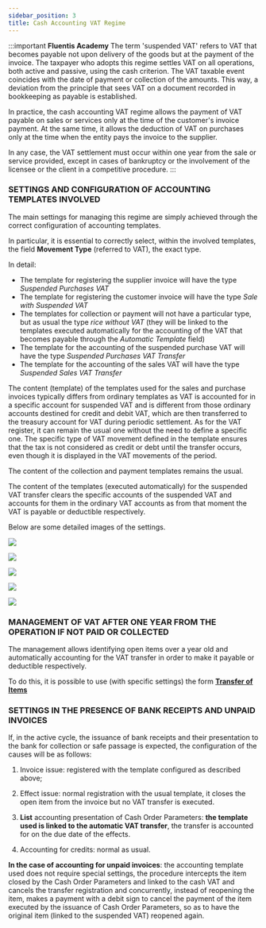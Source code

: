 ```yaml
---
sidebar_position: 3
title: Cash Accounting VAT Regime
---
```


:::important **Fluentis Academy** 
The term 'suspended VAT' refers to VAT that becomes payable not upon delivery of the goods but at the payment of the invoice. The taxpayer who adopts this regime settles VAT on all operations, both active and passive, using the cash criterion. The VAT taxable event coincides with the date of payment or collection of the amounts. 
This way, a deviation from the principle that sees VAT on a document recorded in bookkeeping as payable is established.



In practice, the cash accounting VAT regime allows the payment of VAT payable on sales or services only at the time of the customer's invoice payment. 
At the same time, it allows the deduction of VAT on purchases only at the time when the entity pays the invoice to the supplier. 

In any case, the VAT settlement must occur within one year from the sale or service provided, except in cases of bankruptcy or the involvement of the licensee or the client in a competitive procedure.
:::

### SETTINGS AND CONFIGURATION OF ACCOUNTING TEMPLATES INVOLVED

The main settings for managing this regime are simply achieved through the correct configuration of accounting templates.

In particular, it is essential to correctly select, within the involved templates, the field **Movement Type** (referred to VAT), the exact type.

In detail:

- The template for registering the supplier invoice will have the type *Suspended Purchases VAT*
- The template for registering the customer invoice will have the type *Sale with Suspended VAT*
- The templates for collection or payment will not have a particular type, but as usual the type *rice without VAT* (they will be linked to the templates executed automatically for the accounting of the VAT that becomes payable through the *Automatic Template* field)
- The template for the accounting of the suspended purchase VAT will have the type *Suspended Purchases VAT Transfer*
- The template for the accounting of the sales VAT will have the type *Suspended Sales VAT Transfer*

The content (template) of the templates used for the sales and purchase invoices typically differs from ordinary templates as VAT is accounted for in a specific account for suspended VAT and is different from those ordinary accounts destined for credit and debit VAT, which are then transferred to the treasury account for VAT during periodic settlement. As for the VAT register, it can remain the usual one without the need to define a specific one. The specific type of VAT movement defined in the template ensures that the tax is not considered as credit or debt until the transfer occurs, even though it is displayed in the VAT movements of the period. 

The content of the collection and payment templates remains the usual.

The content of the templates (executed automatically) for the suspended VAT transfer clears the specific accounts of the suspended VAT and accounts for them in the ordinary VAT accounts as from that moment the VAT is payable or deductible respectively.

Below are some detailed images of the settings.

![](/img/it-it/finance-area/other/suspvat1.png)

![](/img/it-it/finance-area/other/suspvat2.png)

![](/img/it-it/finance-area/other/suspvat3.png)

![](/img/it-it/finance-area/other/suspvat4.png)

![](/img/it-it/finance-area/other/suspvat5.png)

### MANAGEMENT OF VAT AFTER ONE YEAR FROM THE OPERATION IF NOT PAID OR COLLECTED

The management allows identifying open items over a year old and automatically accounting for the VAT transfer in order to make it payable or deductible respectively.

To do this, it is possible to use (with specific settings) the form [**Transfer of Items**](/docs/finance-area/maturity-values/procedures/maturity-values-giro/filter-tab)

### SETTINGS IN THE PRESENCE OF BANK RECEIPTS AND UNPAID INVOICES

If, in the active cycle, the issuance of bank receipts and their presentation to the bank for collection or safe passage is expected, the configuration of the causes will be as follows:

1. Invoice issue: registered with the template configured as described above;

2. Effect issue: normal registration with the usual template, it closes the open item from the invoice but no VAT transfer is executed.

3. **List** accounting presentation of Cash Order Parameters: **the template used is linked to the automatic VAT transfer**, the transfer is accounted for on the due date of the effects.

4. Accounting for credits: normal as usual.

**In the case of accounting for unpaid invoices**: the accounting template used does not require special settings, the procedure intercepts the item closed by the Cash Order Parameters and linked to the cash VAT and cancels the transfer registration and concurrently, instead of reopening the item, makes a payment with a debit sign to cancel the payment of the item executed by the issuance of Cash Order Parameters, so as to have the original item (linked to the suspended VAT) reopened again.